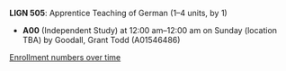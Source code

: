 **LIGN 505**: Apprentice Teaching of German (1–4 units, by 1)

- **A00** (Independent Study) at 12:00 am–12:00 am on Sunday (location TBA) by Goodall, Grant Todd (A01546486)

[Enrollment numbers over time](./LIGN505.tsv)
